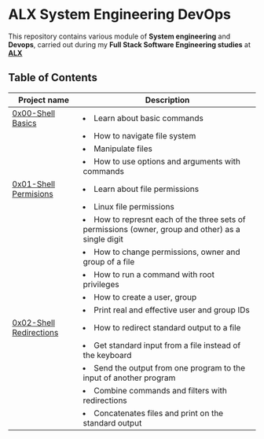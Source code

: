 # ALX System Engineering DevOps 
This repository contains various module of **System engineering** and  **Devops**, carried out during my **Full Stack Software Engineering studies** at **[ALX](https://www.alxafrica.com)**

## Table of Contents
| Project name | Description|
| ------------ | -----------|
| [0x00-Shell Basics](0x00-shell_basics)                 |<li>Learn about basic commands</li>|
|                                                   |<li>How to navigate file system</li>|
|                                                   |<li>Manipulate files</li>|
|                                                   |<li>How to use options and arguments with commands</li></ul>|
| [0x01-Shell Permisions](0x01-shell_permisions)                 |<li>Learn about file permissions</li>|
|                                                           |<li>Linux file permissions</li>|
|                                                           |<li>How to represnt each of the three sets of permissions (owner, group and other) as a single digit</li>|
|                                                           |<li>How to change permissions, owner and group of a file</li>|
|                                                           |<li>How to run a command with root privileges</li>|
|                                                           |<li>How to create a user, group</li>|
|                                                           |<li>Print real and effective user and group IDs</li></ul>|
| [0x02-Shell Redirections](0x02-shell_redirections)        |<li>How to redirect standard output to a file</li>|
|                                                           |<li>Get standard input from a file instead of the keyboard</li>|
|                                                           |<li>Send the output from one program to the input of another program</li>|
|                                                           |<li>Combine commands and filters with redirections</li>|
|                                                           |<li>Concatenates files and print on the standard output</li>|
